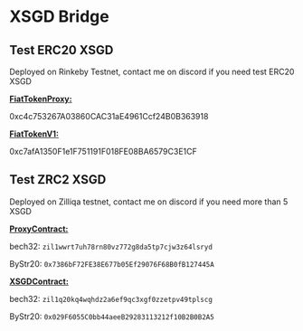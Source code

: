 # XSGD Bridge

## Test ERC20 XSGD
Deployed on Rinkeby Testnet, contact me on discord if you need test ERC20 XSGD


[**FiatTokenProxy:**](https://rinkeby.etherscan.io/address/0xc4c753267a03860cac31ae4961ccf24b0b363918)


0xc4c753267A03860CAC31aE4961Ccf24B0B363918


[**FiatTokenV1:**](https://rinkeby.etherscan.io/address/0xc7afA1350F1e1F751191F018FE08BA6579C3E1CF)


0xc7afA1350F1e1F751191F018FE08BA6579C3E1CF



## Test ZRC2 XSGD
Deployed on Zilliqa testnet, contact me on discord if you need more than 5 XSGD

[**ProxyContract:**](https://viewblock.io/zilliqa/address/zil1wwrt7uh78rn80vz772g8da5tp7cjw3z64lsryd?network=testnet)

bech32: `zil1wwrt7uh78rn80vz772g8da5tp7cjw3z64lsryd`

ByStr20: `0x7386bF72FE38E677b05Ef29076F68B0fB127445A`


[**XSGDContract:**](https://viewblock.io/zilliqa/address/zil1q20kq4wqhdz2a6ef9qc3xgf0zzetpv49tplscg?network=testnet)

bech32: `zil1q20kq4wqhdz2a6ef9qc3xgf0zzetpv49tplscg`

ByStr20: `0x029F6055C0bb44aeeB29283113212f10B2B0B2A5`

